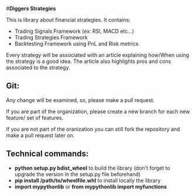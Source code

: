 #****Diggers Strategies****

This is library about financial strategies.
It contains:
* Trading Signals Framework (ex: RSI, MACD etc...)
* Trading Strategies Framework
* Backtesting Framework using PnL and Risk metrics

Every strategy will be associated with an article explaining 
how/When using the strategy is a good idea. 
The article also highlights pros and cons associated to the strategy.

## Git:
Any change will be examined, so, please make a pull request.

If you are part of the organization, please create a new branch for each new feature/ set of features.

If you are not part of the oranization you can still fork the repository and make a pull request later on.

## Technical commands:
* **python setup.py bdist_wheel** to build the library (don't forget to upgrade the version in the setup.py file beforehand)
* **pip install /path/to/wheelfile.whl** to install locally the library
* **import mypythonlib** or **from mypythonlib import myfunctions**




